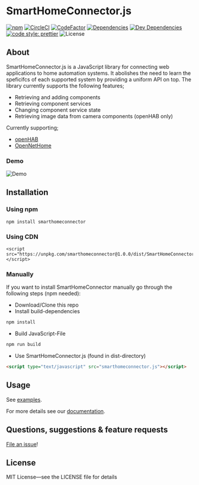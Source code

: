 # SmartHomeConnector.js

[![npm](https://img.shields.io/npm/v/smarthomeconnector.svg)](https://www.npmjs.com/package/smarthomeconnector)
[![CircleCI](https://circleci.com/gh/ph168/smarthomeconnector.js.svg?style=shield)](https://circleci.com/gh/ph168/smarthomeconnector.js)
[![CodeFactor](https://www.codefactor.io/repository/github/ph168/smarthomeconnector.js/badge)](https://www.codefactor.io/repository/github/ph168/smarthomeconnector.js)
[![Dependencies](https://david-dm.org/ph168/smarthomeconnector.js/status.svg)](https://david-dm.org/ph168/smarthomeconnector.js)
[![Dev Dependencies](https://david-dm.org/ph168/smarthomeconnector.js/dev-status.svg)](https://david-dm.org/ph168/smarthomeconnector.js?type=dev)
[![code style: prettier](https://img.shields.io/badge/code_style-prettier-ff69b4.svg)](https://github.com/prettier/prettier)
![License](https://img.shields.io/github/license/ph168/smarthomeconnector.js.svg)

## About

SmartHomeConnector.js is a JavaScript library for connecting web applications to home automation systems. It abolishes the need to learn the speficifcs of each supported system by providing a uniform API on top.
The library currently supports the following features;

* Retrieving and adding components
* Retrieving component services
* Changing component service state
* Retrieving image data from camera components (openHAB only)

Currently supporting;

* [openHAB](https://www.openhab.org/)
* [OpenNetHome](http://opennethome.org/)

### Demo

![Demo](https://media.giphy.com/media/3gL2xfbPucdiRr0JJk/giphy.gif)

## Installation

### Using npm

```
npm install smarthomeconnector
```

### Using CDN

```
<script src="https://unpkg.com/smarthomeconnector@1.0.0/dist/SmartHomeConnector.js"></script>
```

### Manually

If you want to install SmartHomeConnector manually go through the following steps (npm needed):

* Download/Clone this repo
* Install build-dependencies

```bash
npm install
```

* Build JavaScript-File

```bash
npm run build
```

* Use SmartHomeConnector.js (found in dist-directory)

```html
<script type="text/javascript" src="smarthomeconnector.js"></script>
```

## Usage

See [examples](https://github.com/ph168/smarthomeconnector.js/tree/master/examples).

For more details see our [documentation](https://github.com/ph168/smarthomeconnector.js/tree/master/docs/JSDoc).

## Questions, suggestions & feature requests

[File an issue](https://github.com/ph168/smarthomeconnector.js/issues)!

## License

MIT License—see the LICENSE file for details
